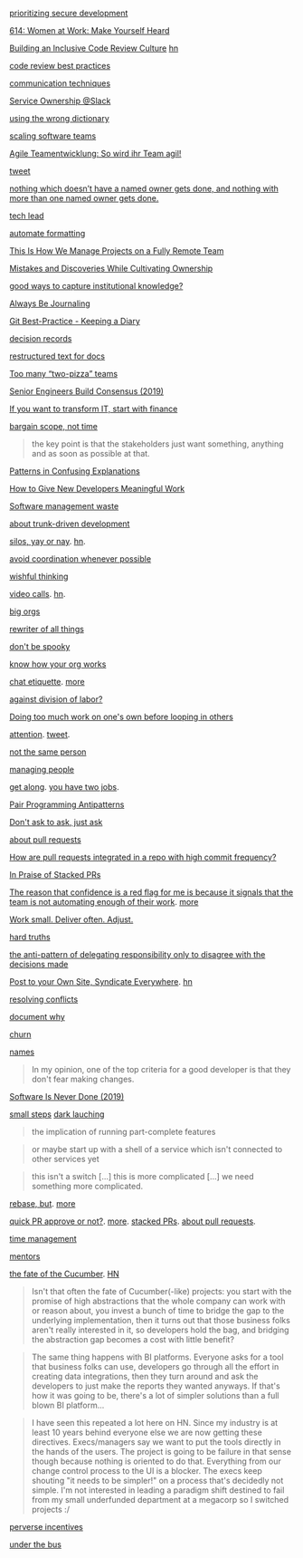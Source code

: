 [prioritizing secure development](https://soundcloud.com/heavybit/the-secure-developer-ep-1-prioritizing-secure-development)

[614: Women at Work: Make Yourself Heard](https://soundcloud.com/hbrideacast/614-women-at-work-make-yourself-heard)

[Building an Inclusive Code Review Culture](https://blog.plaid.com/building-an-inclusive-code-review-culture/) [hn](https://news.ycombinator.com/item?id=17644802)

[code review best practices](https://spin.atomicobject.com/2018/08/21/code-review-skills/)

[communication techniques](https://www.youtube.com/watch?v=HAnw168huqA)

[Service Ownership @Slack](https://www.infoq.com/presentations/slack-devops)

[using the wrong dictionary](https://news.ycombinator.com/item?id=19763435)

[scaling software teams](https://software.fireside.fm/charity-majors-part-one)

[Agile Teamentwicklung: So wird ihr Team agil!](https://jaxenter.de/agile-teams-transformation-erfolgsfaktoren-83830)

[tweet](https://twitter.com/stilkov/status/1147428785085714432)

[nothing which doesn’t have a named owner gets done, and nothing with more than one named owner gets done.](https://twitter.com/patio11/status/1195521543742164992)

[tech lead](https://docs.google.com/document/d/1kngKHUCS0DHNvZAO8PfkcsTD4Mq7b11L09RIaVpQnwI/edit#)

[automate formatting](https://twitter.com/gunnarmorling/status/1208086072770646016)

[This Is How We Manage Projects on a Fully Remote Team](https://doist.com/blog/how-we-manage-projects-on-a-fully-remote-team/)

[Mistakes and Discoveries While Cultivating Ownership](https://twitter.com/gburrell_greg/status/1224864905716592640)

[good ways to capture institutional knowledge?](https://news.ycombinator.com/item?id=22454333)

[Always Be Journaling](https://lobste.rs/s/tj0h7j/always_be_journaling)

[Git Best-Practice - Keeping a Diary](https://www.infoq.com/presentations/history-comments-git/)

[decision records](https://news.ycombinator.com/item?id=22694014)

[restructured text for docs](https://twitter.com/hillelogram/status/1246151009451327489)

[Too many “two-pizza” teams](https://news.ycombinator.com/item?id=23984098)

[Senior Engineers Build Consensus (2019)](https://news.ycombinator.com/item?id=26514365)

[If you want to transform IT, start with finance](https://news.ycombinator.com/item?id=27825211)

[bargain scope, not time](https://news.ycombinator.com/item?id=28218931)

> the key point is that the stakeholders just want something, anything and as soon as possible at that.

[Patterns in Confusing Explanations ](https://news.ycombinator.com/item?id=28254630)

[How to Give New Developers Meaningful Work](https://spin.atomicobject.com/2021/08/22/onboarding-new-developer/?)

[Software management waste](https://neverworkintheory.org/2021/08/29/software-development-waste.html)

[about trunk-driven development](https://twitter.com/SusanPotter/status/1433379039817895938)

[silos, yay or nay](https://www.rubick.com/how-to-build-silos-and-decrease-collaboration/). [hn](https://news.ycombinator.com/item?id=28411712).

[avoid coordination whenever possible](https://blog.starburst.io/data-mesh-the-answer-to-the-data-warehouse-hypocrisy)

[wishful thinking](https://twitter.com/imightbemary/status/1440380210445049863?s=03)

[video calls](https://xahteiwi.eu/resources/presentations/no-we-wont-have-a-video-call-for-that/). [hn](https://news.ycombinator.com/item?id=28636536).

[big orgs](https://news.ycombinator.com/item?id=28706724)

[rewriter of all things](https://twitter.com/SusanPotter/status/1454207258808791040)

[don't be spooky](https://news.ycombinator.com/item?id=29130590)

[know how your org works](https://copyconstruct.medium.com/know-how-your-org-works-or-how-to-become-a-more-effective-engineer-1a3287d1f58d)

[chat etiquette](https://twitter.com/mitchellh/status/1481697909749862402). [more](https://twitter.com/patio11/status/1481702199335940098)

[against division of labor?](https://news.ycombinator.com/item?id=30019146)

[Doing too much work on one's own before looping in others](https://news.ycombinator.com/item?id=30074949)

[attention](https://spin.atomicobject.com/2022/01/29/attention-managerial-generosity/). [tweet](https://twitter.com/Carnage4Life/status/1488589748876636163).

[not the same person](https://news.ycombinator.com/item?id=30150343)

[managing people](https://news.ycombinator.com/item?id=30240428)

[get along](https://twitter.com/NIDeveloper/status/1493522896161067017). [you have two jobs](https://jacobian.org/2017/nov/1/you-have-two-jobs/).

[Pair Programming Antipatterns](https://news.ycombinator.com/item?id=30576109)

[Don't ask to ask, just ask](https://dontasktoask.com/)

[about pull requests](https://twitter.com/georgberky/status/1511682649009659911?t=Sc1C6a7qfZSQfZcFYS5-hg&s=03)

[How are pull requests integrated in a repo with high commit frequency?](https://news.ycombinator.com/item?id=31108828)

[In Praise of Stacked PRs](https://lobste.rs/s/4zjln3/praise_stacked_prs)

[The reason that confidence is a red flag for me is because it signals that the team is not automating enough of their work](https://twitter.com/GabriellaG439/status/1550100638150713345). [more](https://twitter.com/GabriellaG439/status/1550134845304496129)

[Work small. Deliver often. Adjust.](https://twitter.com/allenholub/status/1566104250345697280)

[hard truths](https://news.ycombinator.com/item?id=34161822)

[the anti-pattern of delegating responsibility only to disagree with the decisions made](https://twitter.com/Carnage4Life/status/1608402476054765569)

[Post to your Own Site, Syndicate Everywhere](https://startafuckingblog.com/). [hn](https://news.ycombinator.com/item?id=34231152)

[resolving conflicts](https://www.youtube.com/watch?v=iZy4c3m0M3M)

[document why](https://twitter.com/timmisiak/status/1610787282138849280)

[churn](https://news.ycombinator.com/item?id=34328069)

[names](https://news.ycombinator.com/item?id=34320517)

> In my opinion, one of the top criteria for a good developer is that they don't fear making changes.

[Software Is Never Done (2019)](https://news.ycombinator.com/item?id=34558707)

[small steps](https://www.youtube.com/watch?v=UwC7nIuiqEw) [dark lauching](https://youtu.be/UwC7nIuiqEw?t=821)

> the implication of running part-complete features

> or maybe start up with a shell of a service which isn't connected to other services yet

> this isn't a switch [...] this is more complicated [...] we need something more complicated.

[rebase, but](https://twitter.com/mfpears/status/1622025101050023936). [more](https://twitter.com/AdamRackis/status/1621952070105317380)

[quick PR approve or not?](https://twitter.com/andrewchaa/status/1623683317043236868). [more](https://twitter.com/frontstuff_io/status/1624183962837954564). [stacked PRs](https://blog.logrocket.com/using-stacked-pull-requests-in-github/). [about pull requests](https://docs.github.com/en/pull-requests/collaborating-with-pull-requests/proposing-changes-to-your-work-with-pull-requests/about-pull-requests).

[time management](https://twitter.com/polotek/status/1623076779308257285)

[mentors](https://lobste.rs/s/jugmcq/we_need_programming_mentors)

[the fate of the Cucumber](https://twitter.com/adamgordonbell/status/1631614029524287489). [HN](https://news.ycombinator.com/item?id=35008013)

> Isn't that often the fate of Cucumber(-like) projects: you start with the promise of high abstractions that the whole company can work with or reason about, you invest a bunch of time to bridge the gap to the underlying implementation, then it turns out that those business folks aren't really interested in it, so developers hold the bag, and bridging the abstraction gap becomes a cost with little benefit?

> The same thing happens with BI platforms. Everyone asks for a tool that business folks can use, developers go through all the effort in creating data integrations, then they turn around and ask the developers to just make the reports they wanted anyways. If that's how it was going to be, there's a lot of simpler solutions than a full blown BI platform...

> I have seen this repeated a lot here on HN. Since my industry is at least 10 years behind everyone else we are now getting these directives. Execs/managers say we want to put the tools directly in the hands of the users. The project is going to be failure in that sense though because nothing is oriented to do that. Everything from our change control process to the UI is a blocker. The execs keep shouting "it needs to be simpler!" on a process that's decidedly not simple. I'm not interested in leading a paradigm shift destined to fail from my small underfunded department at a megacorp so I switched projects :/

[perverse incentives](https://twitter.com/GergelyOrosz/status/1632369152626159616)

[under the bus](https://news.ycombinator.com/item?id=35088478)


